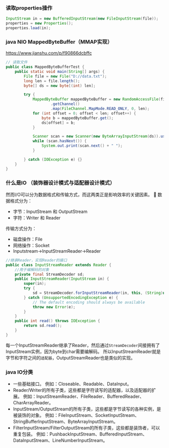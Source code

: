 ### 读取properties操作
```java
InputStream in = new BufferedInputStream(new FileInputStream(file));
properties = new Properties();
properties.load(in);
```
### java NIO MappedByteBuffer（MMAP实现）
https://www.jianshu.com/p/f90866dcbffc
```java  
// 读取文件
public class MappedByteBufferTest {
    public static void main(String[] args) {
        File file = new File("D://data.txt");
        long len = file.length();
        byte[] ds = new byte[(int) len];

        try {
            MappedByteBuffer mappedByteBuffer = new RandomAccessFile(file, "r")
                    .getChannel()
                    .map(FileChannel.MapMode.READ_ONLY, 0, len);
            for (int offset = 0; offset < len; offset++) {
                byte b = mappedByteBuffer.get();
                ds[offset] = b;
            }

            Scanner scan = new Scanner(new ByteArrayInputStream(ds)).useDelimiter(" ");
            while (scan.hasNext()) {
                System.out.print(scan.next() + " ");
            }

        } catch (IOException e) {}
    }
}
```

###  什么是IO （装饰器设计模式与适配器设计模式）
然而I/O可以分为数据格式和传输方式，而这两类正是影响效率的关键因素。  :pear:
数据格式分为：
- 字节：InputStream 和 OutputStream
- 字符：Writer 和 Reader

传输方式分为：
- 磁盘操作：File
- 网络操作：Socket
- Inputstream->InputStreamReader->Reader
```java
//继承Reader，实现Reader的接口
public class InputStreamReader extends Reader {
	//用于编解码的对象
	private final StreamDecoder sd;
	public InputStreamReader(InputStream in) {
		super(in);
        try {
            sd = StreamDecoder.forInputStreamReader(in, this, (String)null); // ## check lock object
        } catch (UnsupportedEncodingException e) {
            // The default encoding should always be available
            throw new Error(e);
        }
	}
	public int read() throws IOException {
        return sd.read();
    }
}
```
每一个InputStreamReader继承了Reader，然后通过```StreamDecoder```间接拥有了InputStream实例，因为byte到char需要编解码。
所以InputStreamReader就是字节和字符之间的```适配器```，OutputStreamReader也是类似的实现。

### java IO分类
- 一些基础接口。
例如：Closeable、Readable、DataInput。
- Reader/Writer的所有子类，这些都是字符读写的适配器，以及适配器的扩展。
例如：InputStreamReader、FileReader、BufferedReader、CharArrayReader。
- InputStream/OutputStream的所有子类，这些都是字节读写的各种实例，是被装饰的对象。
例如：FileInputStream、SocketInputStream、StringBufferInputStream、ByteArrayInputStream。
- FilterInputStream/FilterOutputStream的所有子类，这些都是装饰者，可以重复包装。
例如：PushbackInputStream、BufferedInputStream、DataInputStream、LineNumberInputStream。

